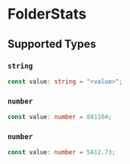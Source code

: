# FolderStats


## Supported Types

### `string`

```typescript
const value: string = "<value>";
```

### `number`

```typescript
const value: number = 881104;
```

### `number`

```typescript
const value: number = 5812.73;
```

